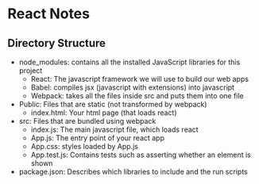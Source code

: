# React Notes

## Directory Structure

- node_modules: contains all the installed JavaScript libraries for this project
    - React: The javascript framework we will use to build our web apps
    - Babel: compiles jsx (javascript with extensions) into javascript
    - Webpack: takes all the files inside src and puts them into one file
- Public: Files that are static (not transformed by webpack)
    - index.html: Your html page (that loads react)
- src: Files that are bundled using webpack
    - index.js: The main javascript file, which loads react
    - App.js: The entry point of your react app
    - App.css: styles loaded by App.js
    - App.test.js: Contains tests such as asserting whether an element is shown
- package.json: Describes which libraries to include and the run scripts
